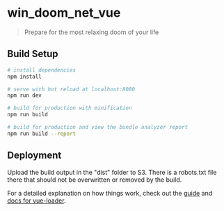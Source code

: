 # win_doom_net_vue

> Prepare for the most relaxing doom of your life

## Build Setup

``` bash
# install dependencies
npm install

# serve with hot reload at localhost:8080
npm run dev

# build for production with minification
npm run build

# build for production and view the bundle analyzer report
npm run build --report
```

## Deployment

Upload the build output in the "dist" folder to S3. There is a robots.txt file there that should not be overwritten or removed by the build.

For a detailed explanation on how things work, check out the [guide](http://vuejs-templates.github.io/webpack/) and [docs for vue-loader](http://vuejs.github.io/vue-loader).
